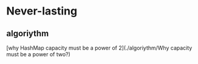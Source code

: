 # Never-lasting

## algoriythm



[why HashMap capacity must be a power of 2](./algoriythm/Why capacity must be a power of two?)

